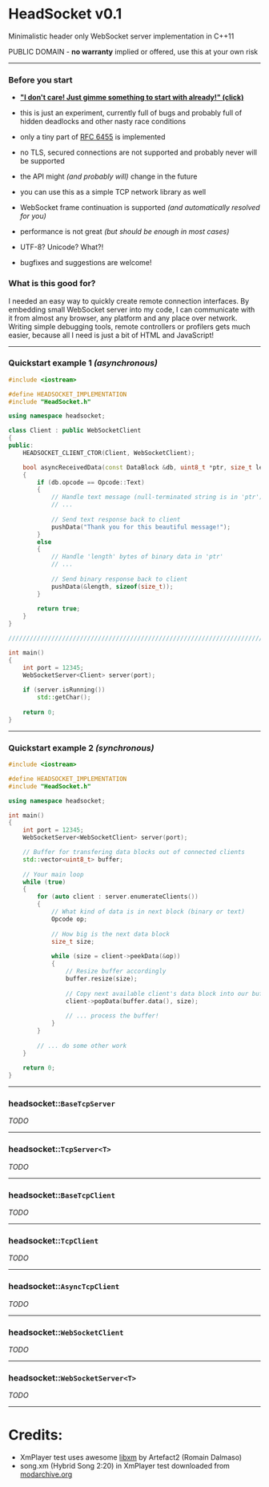 # HeadSocket v0.1
Minimalistic header only WebSocket server implementation in C++11

PUBLIC DOMAIN - **no warranty** implied or offered, use this at your own risk

----------

### Before you start
- [**"I don't care! Just gimme something to start with already!" (click)**](#example1)


- this is just an experiment, currently full of bugs and probably full of hidden deadlocks and other nasty race conditions
- only a tiny part of [RFC 6455](https://tools.ietf.org/html/rfc6455) is implemented
- no TLS, secured connections are not supported and probably never will be supported
- the API might *(and probably will)* change in the future
- you can use this as a simple TCP network library as well
- WebSocket frame continuation is supported *(and automatically resolved for you)*
- performance is not great *(but should be enough in most cases)*
- UTF-8? Unicode? What?!
- bugfixes and suggestions are welcome!

### What is this good for?
I needed an easy way to quickly create remote connection interfaces. By embedding small WebSocket server into my code, I can communicate with it from almost any browser, any platform and any place over network. Writing simple debugging tools, remote controllers or profilers gets much easier, because all I need is just a bit of HTML and JavaScript!

----------

<a id="example1"></a>
### Quickstart example 1 *(asynchronous)*
```cpp
#include <iostream>

#define HEADSOCKET_IMPLEMENTATION
#include "HeadSocket.h"

using namespace headsocket;

class Client : public WebSocketClient
{
public:
    HEADSOCKET_CLIENT_CTOR(Client, WebSocketClient);

    bool asyncReceivedData(const DataBlock &db, uint8_t *ptr, size_t length) override
    {
    	if (db.opcode == Opcode::Text)
        {
        	// Handle text message (null-terminated string is in 'ptr')
            // ...
            
            // Send text response back to client
            pushData("Thank you for this beautiful message!");
        }
        else
        {
        	// Handle 'length' bytes of binary data in 'ptr'
            // ...
            
			// Send binary response back to client
            pushData(&length, sizeof(size_t));
        }
        
	    return true;
    }
}

/////////////////////////////////////////////////////////////////////////////////////////

int main()
{
	int port = 12345;
    WebSocketServer<Client> server(port);
    
    if (server.isRunning())
    	std::getChar();
        
    return 0;
}
```

----------

<a id="example1"></a>
### Quickstart example 2 *(synchronous)*
```cpp
#include <iostream>

#define HEADSOCKET_IMPLEMENTATION
#include "HeadSocket.h"

using namespace headsocket;

int main()
{
	int port = 12345;
    WebSocketServer<WebSocketClient> server(port);

	// Buffer for transfering data blocks out of connected clients
	std::vector<uint8_t> buffer;
    	
	// Your main loop
	while (true)
    {
    	for (auto client : server.enumerateClients())
    	{
    		// What kind of data is in next block (binary or text)
    		Opcode op;
    		
    		// How big is the next data block
    		size_t size;
    		
    		while (size = client->peekData(&op))
    		{
    			// Resize buffer accordingly
    			buffer.resize(size);
    			
    			// Copy next available client's data block into our buffer
    			client->popData(buffer.data(), size);
    			
    			// ... process the buffer!
    		}
    	}
    	
    	// ... do some other work
    }
        
    return 0;
}
```

----------

### headsocket::`BaseTcpServer`
*TODO*

----------

### headsocket::`TcpServer<T>`
*TODO*

----------

### headsocket::`BaseTcpClient`
*TODO*

----------

### headsocket::`TcpClient`
*TODO*

----------

### headsocket::`AsyncTcpClient`
*TODO*

----------

### headsocket::`WebSocketClient`

*TODO*

----------

### headsocket::`WebSocketServer<T>`

*TODO*

----------

# Credits:
- XmPlayer test uses awesome [libxm](https://github.com/Artefact2/libxm) by Artefact2 (Romain Dalmaso)
- song.xm (Hybrid Song 2:20) in XmPlayer test downloaded from [modarchive.org](http://www.modarchive.org/)
